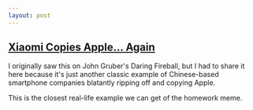 ```yaml
---
layout: post
---
```

## [Xiaomi Copies Apple... Again](https://www.caixinglobal.com/2019-07-05/xiaomi-accidentally-uses-apple-video-to-advertise-controversial-mimoji-phone-101436026.html)

I originally saw this on John Gruber's Daring Fireball, but I had to share it here because it's just another classic example of Chinese-based smartphone companies blatantly ripping off and copying Apple.

This is the closest real-life example we can get of the homework meme.
